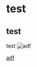 # test
## test
test
![adf](http://vapa.org.vn/uploads/Article/hoangtrang/2017/10/27/hinh-anh-dep-1-1.jpg)

[adf](http://vapa.org.vn/uploads/Article/hoangtrang/2017/10/27/hinh-anh-dep-1-1.jpg)
